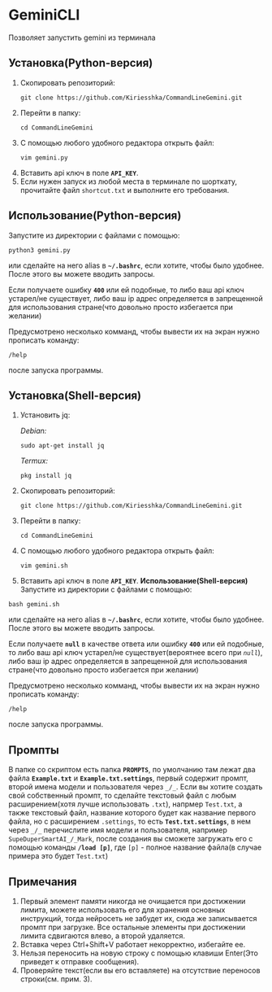 # GeminiCLI
Позволяет запустить gemini из терминала

## Установка(Python-версия)
  1. Скопировать репозиторий:
     ```
     git clone https://github.com/Kiriesshka/CommandLineGemini.git
     ```
  2. Перейти в папку:
     ```
     cd CommandLineGemini
     ```
  3. С помощью любого удобного редактора открыть файл:
     ```
     vim gemini.py
     ```
  4. Вставить api ключ в поле **`API_KEY`**.
  5. Если нужен запуск из любой места в терминале по шорткату, прочитайте файл `shortcut.txt` и выполните его требования.

## Использование(Python-версия)
  Запустите из директории с файлами с помощью:
  ```
  python3 gemini.py
  ```
  или сделайте на него alias в **`~/.bashrc`**, если хотите, чтобы было удобнее.
  После этого вы можете вводить запросы.

  Если получаете ошибку **`400`** или ей подобные, то либо ваш api ключ устарел/не существует, либо ваш ip адрес определяется в запрещенной для использования стране(что довольно просто избегается при желании)
  
  Предусмотрено несколько комманд, чтобы вывести их на экран нужно прописать команду:
  ```
  /help
  ```
  после запуска программы.
## Установка(Shell-версия)
 1. Установить jq:
    
    *Debian:*
    ```
    sudo apt-get install jq
    ```
    *Termux:*
    ```
    pkg install jq
    ```
  3. Скопировать репозиторий:
     ```
     git clone https://github.com/Kiriesshka/CommandLineGemini.git
     ```
  4. Перейти в папку:
     ```
     cd CommandLineGemini
     ```
  5. С помощью любого удобного редактора открыть файл:
     ```
     vim gemini.sh
     ```
  7. Вставить api ключ в поле **`API_KEY`**.
**Использование(Shell-версия)**
  Запустите из директории с файлами с помощью:
  ```
  bash gemini.sh
  ```
  или сделайте на него alias в **`~/.bashrc`**, если хотите, чтобы было удобнее.
  После этого вы можете вводить запросы.

  Если получаете **`null`** в качестве ответа или ошибку **`400`** или ей подобные, то либо ваш api ключ устарел/не существует(вероятнее всего при *`null`*), либо ваш ip адрес определяется в запрещенной для использования стране(что довольно просто избегается при желании)
  
  Предусмотрено несколько комманд, чтобы вывести их на экран нужно прописать команду:
  ```
  /help
  ```
  после запуска программы.
## Промпты
  В папке со скриптом есть папка **`PROMPTS`**, по умолчанию там лежат два файла **`Example.txt`** и **`Example.txt.settings`**,
  первый содержит промпт, второй имена модели и пользователя через `_/_`. Если вы хотите создать свой собственный промпт, то сделайте текстовый файл с любым расширением(хотя лучше использовать `.txt`), напрмер `Test.txt`, а также текстовый файл, название которого будет как название первого файла, но с расширением `.settings`, то есть **`Test.txt.settings`**, в нем через `_/_` перечислите имя модели и пользователя, например `SupeDuperSmartAI_/_Mark`, после создания вы сможете загружать его с помощью команды **`/load [p]`**, где `[p]` - полное название файла(в случае примера это будет `Test.txt`)
## Примечания
  1. Первый элемент памяти никогда не очищается при достижении лимита, можете использовать его для хранения основных инструкций, тогда нейросеть не забудет их, сюда же записывается промпт при загрузке. Все остальные элементы при достижении лимита сдвигаются влево, а второй удаляется. 
  2. Вставка через Ctrl+Shift+V работает некорректно, избегайте ее.
  3. Нельзя переносить на новую строку с помощью клавиши Enter(Это приведет к отправке сообщения).
  4. Проверяйте текст(если вы его вставляете) на отсутствие переносов строки(см. прим. 3).
